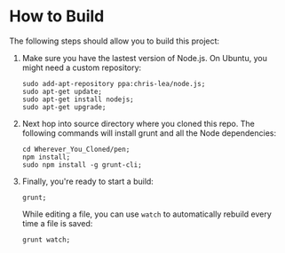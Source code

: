 How to Build
============

The following steps should allow you to build this project:

1. Make sure you have the lastest version of Node.js. On Ubuntu, you might
   need a custom repository:

   ```
   sudo add-apt-repository ppa:chris-lea/node.js;
   sudo apt-get update;
   sudo apt-get install nodejs;
   sudo apt-get upgrade;
   ```

2. Next hop into source directory where you cloned this repo. The following
   commands will install grunt and all the Node dependencies:

   ```
   cd Wherever_You_Cloned/pen;
   npm install;
   sudo npm install -g grunt-cli;
   ```

3. Finally, you're ready to start a build:

   ```
   grunt;
   ```

   While editing a file, you can use `watch` to automatically rebuild every
   time a file is saved:

   ```
   grunt watch;
   ```

